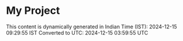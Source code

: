 # My Project

This content is dynamically generated in Indian Time (IST): 2024-12-15 09:29:55 IST
Converted to UTC: 2024-12-15 03:59:55 UTC
